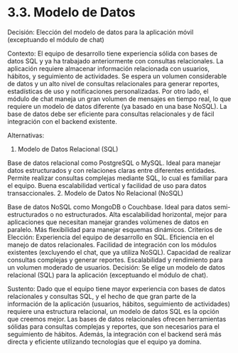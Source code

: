 # 3.3. Modelo de Datos

Decisión: Elección del modelo de datos para la aplicación móvil (exceptuando el módulo de chat)

Contexto:
El equipo de desarrollo tiene experiencia sólida con bases de datos SQL y ya ha trabajado anteriormente con consultas relacionales. La aplicación requiere almacenar información relacionada con usuarios, hábitos, y seguimiento de actividades. Se espera un volumen considerable de datos y un alto nivel de consultas relacionales para generar reportes, estadísticas de uso y notificaciones personalizadas. Por otro lado, el módulo de chat maneja un gran volumen de mensajes en tiempo real, lo que requiere un modelo de datos diferente (ya basado en una base NoSQL). La base de datos debe ser eficiente para consultas relacionales y de fácil integración con el backend existente.

Alternativas:
1. Modelo de Datos Relacional (SQL)

Base de datos relacional como PostgreSQL o MySQL.
Ideal para manejar datos estructurados y con relaciones claras entre diferentes entidades.
Permite realizar consultas complejas mediante SQL, lo cual es familiar para el equipo.
Buena escalabilidad vertical y facilidad de uso para datos transaccionales.
2. Modelo de Datos No Relacional (NoSQL)

Base de datos NoSQL como MongoDB o Couchbase.
Ideal para datos semi-estructurados o no estructurados.
Alta escalabilidad horizontal, mejor para aplicaciones que necesitan manejar grandes volúmenes de datos en paralelo.
Más flexibilidad para manejar esquemas dinámicos.
Criterios de Elección:
Experiencia del equipo de desarrollo en SQL.
Eficiencia en el manejo de datos relacionales.
Facilidad de integración con los módulos existentes (excluyendo el chat, que ya utiliza NoSQL).
Capacidad de realizar consultas complejas y generar reportes.
Escalabilidad y rendimiento para un volumen moderado de usuarios.
Decisión:
Se elige un modelo de datos relacional (SQL) para la aplicación (exceptuando el módulo de chat).

Sustento:
Dado que el equipo tiene mayor experiencia con bases de datos relacionales y consultas SQL, y el hecho de que gran parte de la información de la aplicación (usuarios, hábitos, seguimiento de actividades) requiere una estructura relacional, un modelo de datos SQL es la opción que creemos mejor. Las bases de datos relacionales ofrecen herramientas sólidas para consultas complejas y reportes, que son necesarios para el seguimiento de hábitos. Además, la integración con el backend será más directa y eficiente utilizando tecnologías que el equipo ya domina.
